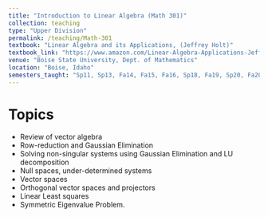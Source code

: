```yaml
---
title: "Introduction to Linear Algebra (Math 301)"
collection: teaching
type: "Upper Division"
permalink: /teaching/Math-301
textbook: "Linear Algebra and its Applications, (Jeffrey Holt)"
textbook_link: "https://www.amazon.com/Linear-Algebra-Applications-Jeffrey-Holt/dp/1464193347"
venue: "Boise State University, Dept. of Mathematics"
location: "Boise, Idaho"
semesters_taught: "Sp11, Sp13, Fa14, Fa15, Fa16, Sp18, Fa19, Sp20, Fa20"
---
```


Topics
======

* Review of vector algebra
* Row-reduction and Gaussian Elimination
* Solving non-singular systems using Gaussian Elimination and LU decomposition
* Null spaces, under-determined systems
* Vector spaces
* Orthogonal vector spaces and projectors
* Linear Least squares
* Symmetric Eigenvalue Problem.

